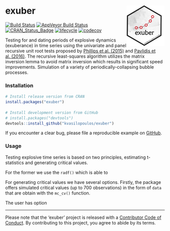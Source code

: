 
<!-- README.md is generated from README.Rmd. Please edit that file -->

# exuber <a href='https://kvasilopoulos.github.io/exuber'><img src='man/figures/logo.png' align="right" height="127.5" /></a>

[![Build
Status](https://travis-ci.org/kvasilopoulos/exuber.svg?branch=master)](https://travis-ci.org/kvasilopoulos/exuber)
[![AppVeyor Build
Status](https://ci.appveyor.com/api/projects/status/github/kvasilopoulos/exuber?branch=master&svg=true)](https://ci.appveyor.com/project/kvasilopoulos/exuber)
[![CRAN\_Status\_Badge](http://www.r-pkg.org/badges/version/exuber)](https://cran.r-project.org/package=exuber)
[![lifecycle](https://img.shields.io/badge/lifecycle-maturing-blue.svg)](https://www.tidyverse.org/lifecycle/#maturing)
[![codecov](https://codecov.io/gh/kvasilopoulos/exuber/branch/master/graph/badge.svg)](https://codecov.io/gh/kvasilopoulos/exuber)

Testing for and dating periods of explosive dynamics (exuberance) in
time series using the univariate and panel recursive unit root tests
proposed by [Phillips et al. (2015)](https://doi.org/10.1111/iere.12132)
and [Pavlidis et al. (2016)](https://doi.org/10.1007/s11146-015-9531-2).
The recursive least-squares algorithm utilizes the matrix inversion
lemma to avoid matrix inversion which results in significant speed
improvements. Simulation of a variety of periodically-collapsing bubble
processes.

### Installation

``` r
# Install release version from CRAN
install.packages("exuber")

# Install development version from GitHub
# install.packages("devtools")
devtools::install_github("kvasilopoulos/exuber")
```

If you encounter a clear bug, please file a reproducible example on
[GitHub](https://github.com/kvasilopoulos/exuber/issues).

### Usage

Testing explosive time series is based on two principles, estimating
t-statistics and generating critical values.

For the former we use the `radf()` which is able to

For generating critical values we have several options. Firstly, the
package offers simulated critical values (up to 700 observations) in the
form of `data` that are obtain with the `mc_cv()` function.

The user has option

-----

Please note that the ‘exuber’ project is released with a [Contributor
Code of Conduct](.github/CODE_OF_CONDUCT.md). By contributing to this
project, you agree to abide by its terms.
